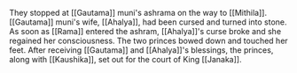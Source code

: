 They stopped at [[Gautama]] muni's ashrama on the way to [[Mithila]]. [[Gautama]] muni's wife, [[Ahalya]], had been cursed and turned into stone. As soon as [[Rama]] entered the ashram, [[Ahalya]]'s curse broke and she regained her consciousness. The two princes bowed down and touched her feet. After receiving [[Gautama]] and [[Ahalya]]'s blessings, the princes, along with [[Kaushika]], set out for the court of King [[Janaka]].